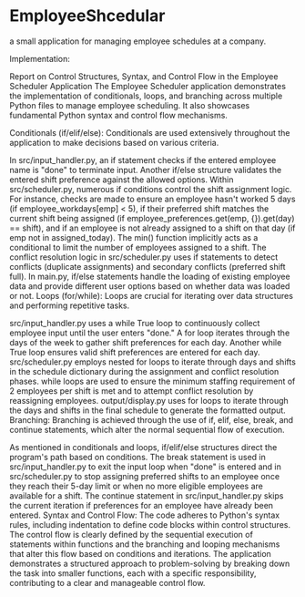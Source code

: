 # EmployeeShcedular
a small application for managing employee schedules at a company.

Implementation:

Report on Control Structures, Syntax, and Control Flow in the Employee Scheduler Application
The Employee Scheduler application demonstrates the implementation of conditionals, loops, and branching across multiple Python files to manage employee scheduling. It also showcases fundamental Python syntax and control flow mechanisms.

Conditionals (if/elif/else): Conditionals are used extensively throughout the application to make decisions based on various criteria.

In src/input_handler.py, an if statement checks if the entered employee name is "done" to terminate input. 
Another if/else structure validates the entered shift preference against the allowed options.
Within src/scheduler.py, numerous if conditions control the shift assignment logic. 
For instance, checks are made to ensure an employee hasn't worked 5 days (if employee_workdays[emp] < 5), if their preferred shift matches the current shift being assigned (if employee_preferences.get(emp, {}).get(day) == shift), and if an employee is not already assigned to a shift on that day (if emp not in assigned_today). 
The min() function implicitly acts as a conditional to limit the number of employees assigned to a shift.
The conflict resolution logic in src/scheduler.py uses if statements to detect conflicts (duplicate assignments) and secondary conflicts (preferred shift full).
In main.py, if/else statements handle the loading of existing employee data and provide different user options based on whether data was loaded or not.
Loops (for/while): Loops are crucial for iterating over data structures and performing repetitive tasks.

src/input_handler.py uses a while True loop to continuously collect employee input until the user enters "done." 
A for loop iterates through the days of the week to gather shift preferences for each day. 
Another while True loop ensures valid shift preferences are entered for each day.
src/scheduler.py employs nested for loops to iterate through days and shifts in the schedule dictionary during the assignment and conflict resolution phases. while loops are used to ensure the minimum staffing requirement of 2 employees per shift is met and to attempt conflict resolution by reassigning employees.
output/display.py uses for loops to iterate through the days and shifts in the final schedule to generate the formatted output.
Branching: Branching is achieved through the use of if, elif, else, break, and continue statements, which alter the normal sequential flow of execution.

As mentioned in conditionals and loops, if/elif/else structures direct the program's path based on conditions.
The break statement is used in src/input_handler.py to exit the input loop when "done" is entered and in src/scheduler.py to stop assigning preferred shifts to an employee once they reach their 5-day limit or when no more eligible employees are available for a shift.
The continue statement in src/input_handler.py skips the current iteration if preferences for an employee have already been entered.
Syntax and Control Flow: The code adheres to Python's syntax rules, including indentation to define code blocks within control structures. 
The control flow is clearly defined by the sequential execution of statements within functions and the branching and looping mechanisms that alter this flow based on conditions and iterations. 
The application demonstrates a structured approach to problem-solving by breaking down the task into smaller functions, each with a specific responsibility, contributing to a clear and manageable control flow.